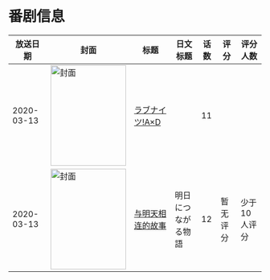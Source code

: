 # 番剧信息

|放送日期|封面|标题|日文标题|话数|评分|评分人数|
|---|---|---|---|---|---|---|
|2020-03-13|<img src="https://lain.bgm.tv/pic/cover/c/5d/df/304828_iyDvp.jpg" alt="封面" style="width:150px;height:200px;object-fit:cover;">|[ラブナイツ!A×D](https://bangumi.tv/subject/304828)||11|||
|2020-03-13|<img src="https://lain.bgm.tv/pic/cover/c/20/aa/328605_3W8My.jpg" alt="封面" style="width:150px;height:200px;object-fit:cover;">|[与明天相连的故事](https://bangumi.tv/subject/328605)|明日につながる物語|12|暂无评分|少于10人评分|
